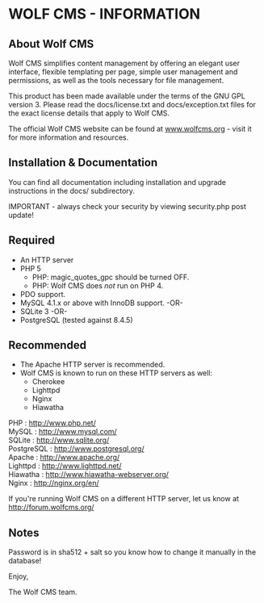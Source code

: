 # WOLF CMS - INFORMATION

## About Wolf CMS

Wolf CMS simplifies content management by offering an elegant user interface,
flexible templating per page, simple user management and permissions, as well
as the tools necessary for file management.

This product has been made available under the terms of the GNU GPL version 3.
Please read the docs/license.txt and docs/exception.txt files for the exact
license details that apply to Wolf CMS.

The official Wolf CMS website can be found at www.wolfcms.org - visit it for
more information and resources.

## Installation & Documentation

You can find all documentation including installation and upgrade instructions
in the docs/ subdirectory.

IMPORTANT - always check your security by viewing security.php post update!

## Required

- An HTTP server
- PHP 5
    - PHP: magic_quotes_gpc should be turned OFF.
    - PHP: Wolf CMS does *not* run on PHP 4.
- PDO support.
- MySQL 4.1.x or above with InnoDB support. -OR-
- SQLite 3 -OR-
- PostgreSQL (tested against 8.4.5)

## Recommended

- The Apache HTTP server is recommended.
- Wolf CMS is known to run on these HTTP servers as well:
    - Cherokee
	- Lighttpd
	- Nginx
    - Hiawatha

PHP        : http://www.php.net/  
MySQL      : http://www.mysql.com/  
SQLite     : http://www.sqlite.org/  
PostgreSQL : http://www.postgresql.org/  
Apache     : http://www.apache.org/  
Lighttpd   : http://www.lighttpd.net/  
Hiawatha   : http://www.hiawatha-webserver.org/  
Nginx      : http://nginx.org/en/  

If you're running Wolf CMS on a different HTTP server, let us know at http://forum.wolfcms.org/

## Notes

Password is in sha512 + salt so you know how to change it manually in the database!

Enjoy,

The Wolf CMS team.
